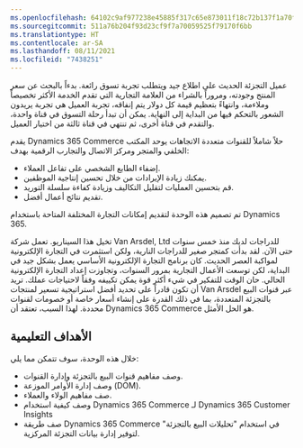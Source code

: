 ```yaml
---
ms.openlocfilehash: 64102c9af977238e45885f317c65e873011f18c72b137f1a70f28eff98addbca
ms.sourcegitcommit: 511a76b204f93d23cf9f7a70059525f79170f6bb
ms.translationtype: HT
ms.contentlocale: ar-SA
ms.lasthandoff: 08/11/2021
ms.locfileid: "7438251"
---
```

عميل التجزئة الحديث على اطلاع جيد ويتطلب تجربة تسوق رائعة. بدءاً بالبحث عن سعر المنتج وجودته، ومروراً بالشراء من العلامة التجارية التي تقدم الخدمة الأكثر تخصيصاً وملاءمة، وانتهاءً بتعظيم قيمة كل دولار يتم إنفاقه، تجربة العميل هي تجربة يريدون الشعور بالتحكم فيها من البداية إلى النهاية. يمكن أن تبدأ رحلة التسوق في قناة واحدة، والتقدم في قناة أخرى، ثم تنتهي في قناة ثالثة من اختيار العميل.

يقدم Dynamics 365 Commerce حلاً شاملاً للقنوات متعددة الاتجاهات يوحد المكتب الخلفي والمتجر ومركز الاتصال والتجارب الرقمية بهدف:

 -  إضفاء الطابع الشخصي على تفاعل العملاء.
 -  يمكنك زيادة الإيرادات من خلال تحسين إنتاجية الموظفين.
 -  قم بتحسين العمليات لتقليل التكاليف وزيادة كفاءة سلسلة التوريد.
 -  تقديم نتائج أعمال أفضل.

تم تصميم هذه الوحدة لتقديم إمكانات التجارة المختلفة المتاحة باستخدام Dynamics 365.

تخيل هذا السيناريو. تعمل شركة Van Arsdel, Ltd للدراجات لديك منذ خمس سنوات حتى الآن. لقد بدأت كمتجر صغير للدراجات النارية، ولكن استثمرت في التجارة الإلكترونية لمواكبة العصر الحديث. كان برنامج التجارة الإلكترونية الأساسي يعمل بشكل جيد في البداية، لكن توسعت الأعمال التجارية بمرور السنوات، وتجاوزت إعداد التجارة الإلكترونية الحالي. حان الوقت للتفكير في شيء أكثر قوة يمكن تكييفه وفقاً لاحتياجات عملك. تريد أن تكون قادراً على تحديد أفضل استراتيجية تسعير لمنتجات Van Arsdel عبر قنوات البيع بالتجزئة المتعددة، بما في ذلك القدرة على إنشاء أسعار خاصة أو خصومات لقنوات محددة. لهذا السبب، تعتقد أن Dynamics 365 Commerce هو الحل الأمثل.

## <a name="learning-objectives"></a>الأهداف التعليمية

خلال هذه الوحدة، سوف تتمكن مما يلي:

 -  وصف مفاهيم قنوات البيع بالتجزئة وإدارة القنوات.
 -  وصف إدارة الأوامر الموزعة (DOM).
 -  صف مفاهيم الولاء والعملاء.
 -  وصف كيفية استخدام Dynamics 365 Commerce لـ Dynamics 365 Customer Insights
 -  صف طريقة Dynamics 365 Commerce في استخدام "تحليلات البيع بالتجزئة" لتوفير إدارة بيانات التجزئة المركزية.
